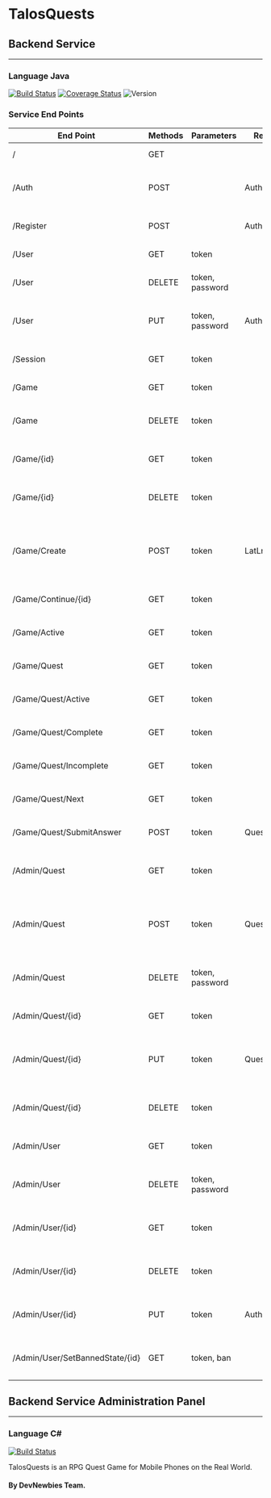 # TalosQuests

## Backend Service
---
### Language **Java**
[![Build Status](https://api.travis-ci.org/DevNewbies/TalosQuests.svg?branch=master)](https://travis-ci.org/DevNewbies/TalosQuests)
[![Coverage Status](https://coveralls.io/repos/github/DevNewbies/TalosQuests/badge.svg?branch=master)](https://coveralls.io/github/DevNewbies/TalosQuests)
![Version](http://talosquests.devian.gr/badge.svg?type=version&nocache=1)

### **Service End Points**
End Point | Methods | Parameters | Request Body | States
--------- | ------- | ---------- | ------------ | ------
/ | GET |  | | 200, 504
/Auth | POST | | AuthRegisterModel | 200, 400, 403, 500
/Register | POST | | AuthRegisterModel | 200, 400, 500
/User | GET | token | | 200, 401
/User | DELETE | token, password | | 200, 401, 500
/User | PUT | token, password | AuthRegisterModel | 200, 400, 401, 500
/Session | GET | token | | 200, 401, 500
/Game | GET | token | | 200, 401
/Game | DELETE | token | | 200, 401, 403, 500
/Game/{id} | GET | token | | 200, 401, 404
/Game/{id} | DELETE | token | | 200, 401, 403, 404
/Game/Create | POST | token | LatLng | 200, 400, 401, 404, 500, 504
/Game/Continue/{id} | GET | token | | 200, 401, 404
/Game/Active | GET | token | | 200, 401, 404
/Game/Quest | GET | token | | 200, 401, 404
/Game/Quest/Active | GET | token | | 200, 401, 404
/Game/Quest/Complete | GET | token | | 200, 401, 404
/Game/Quest/Incomplete | GET | token | | 200, 401, 404
/Game/Quest/Next | GET | token | | 200, 401, 404
/Game/Quest/SubmitAnswer | POST | token | QuestChoice | 200, 401, 404
/Admin/Quest | GET | token | | 200, 401, 403, 404
/Admin/Quest | POST | token | QuestModel | 200, 400, 401, 403, 404, 500
/Admin/Quest | DELETE | token, password | | 200, 401, 403, 500
/Admin/Quest/{id} | GET | token | | 200, 401, 403
/Admin/Quest/{id} | PUT | token | QuestModel | 200, 400, 401, 403, 500
/Admin/Quest/{id} | DELETE | token | | 200, 401, 403, 500
/Admin/User | GET | token | | 200, 401, 403
/Admin/User | DELETE | token, password | | 200, 401, 403, 500
/Admin/User/{id} | GET | token | | 200, 401, 403, 500
/Admin/User/{id} | DELETE | token | | 200, 401, 403, 500
/Admin/User/{id} | PUT | token | AuthRegisterModel | 200, 401, 403, 500
/Admin/User/SetBannedState/{id} | GET | token, ban | | 200, 400, 401, 403




## Backend Service Administration Panel
---
### Language C# #
[![Build Status](https://ci.appveyor.com/api/projects/status/suysvxkqmijayb6f?svg=true)](https://ci.appveyor.com/project/ProIcons/talosquests-ilq7l/)

TalosQuests is an RPG Quest Game for Mobile Phones on the Real World.

#### By DevNewbies Team.
